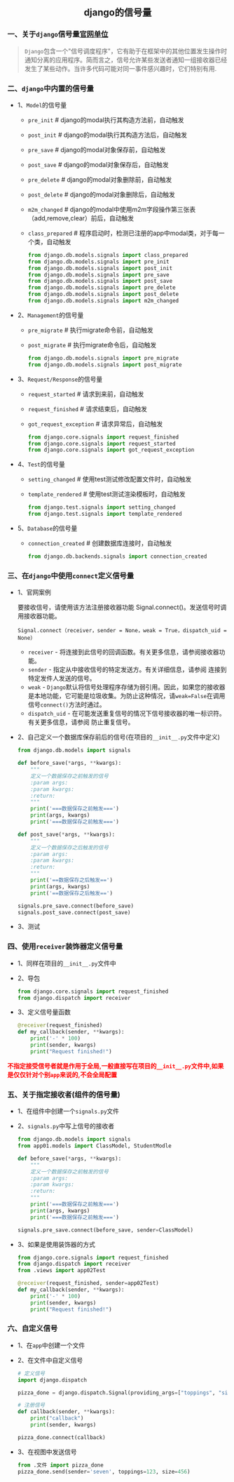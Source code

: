 ## <center>django的信号量</center>

### 一、关于`django`信号量[官网单位](https://docs.djangoproject.com/en/dev/topics/signals/)

> `Django`包含一个"信号调度程序"，它有助于在框架中的其他位置发生操作时通知分离的应用程序。简而言之，信号允许某些发送者通知一组接收器已经发生了某些动作。当许多代码可能对同一事件感兴趣时，它们特别有用.

### 二、`django`中内置的信号量

* 1、`Model`的信号量
  * `pre_init`                    # django的modal执行其构造方法前，自动触发
  * `post_init`                   # django的modal执行其构造方法后，自动触发
  * `pre_save`                    # django的modal对象保存前，自动触发
  * `post_save`                   # django的modal对象保存后，自动触发
  * `pre_delete`                  # django的modal对象删除前，自动触发
  * `post_delete`                 # django的modal对象删除后，自动触发
  * `m2m_changed`                 # django的modal中使用m2m字段操作第三张表（add,remove,clear）前后，自动触发
  * `class_prepared`              # 程序启动时，检测已注册的app中modal类，对于每一个类，自动触发

    ```py
    from django.db.models.signals import class_prepared
    from django.db.models.signals import pre_init
    from django.db.models.signals import post_init
    from django.db.models.signals import pre_save
    from django.db.models.signals import post_save
    from django.db.models.signals import pre_delete
    from django.db.models.signals import post_delete
    from django.db.models.signals import m2m_changed
    ```

* 2、`Management`的信号量
  * `pre_migrate`                 # 执行migrate命令前，自动触发
  * `post_migrate`                # 执行migrate命令后，自动触发

    ```py
    from django.db.models.signals import pre_migrate
    from django.db.models.signals import post_migrate
    ```

* 3、`Request/Response`的信号量
  * `request_started`             # 请求到来前，自动触发
  * `request_finished`            # 请求结束后，自动触发
  * `got_request_exception`       # 请求异常后，自动触发

    ```py
    from django.core.signals import request_finished
    from django.core.signals import request_started
    from django.core.signals import got_request_exception
    ```

* 4、`Test`的信号量
  * `setting_changed`             # 使用test测试修改配置文件时，自动触发
  * `template_rendered`           # 使用test测试渲染模板时，自动触发

    ```py
    from django.test.signals import setting_changed
    from django.test.signals import template_rendered
    ```

* 5、`Database`的信号量
  * `connection_created`          # 创建数据库连接时，自动触发

    ```py
    from django.db.backends.signals import connection_created
    ```

### 三、在`django`中使用`connect`定义信号量

* 1、官网案例

  要接收信号，请使用该方法注册接收器功能 Signal.connect()。发送信号时调用接收器功能。

  `Signal.connect（receiver，sender = None，weak = True，dispatch_uid = None）`
    * `receiver` - 将连接到此信号的回调函数。有关更多信息，请参阅接收器功能。
    * `sender` - 指定从中接收信号的特定发送方。有关详细信息，请参阅 连接到特定发件人发送的信号。
    * `weak` - `Django`默认将信号处理程序存储为弱引用。因此，如果您的接收器是本地功能，它可能是垃圾收集。为防止这种情况，请`weak=False`在调用信号`connect()`方法时通过。
    * `dispatch_uid` - 在可能发送重复信号的情况下信号接收器的唯一标识符。有关更多信息，请参阅 防止重复信号。

* 2、自己定义一个数据库保存前后的信号(在项目的`__init__.py`文件中定义)

  ```py
  from django.db.models import signals

  def before_save(*args, **kwargs):
      """
      定义一个数据保存之前触发的信号
      :param args:
      :param kwargs:
      :return:
      """
      print('===数据保存之前触发===')
      print(args, kwargs)
      print('===数据保存之前触发===')

  def post_save(*args, **kwargs):
      """
      定义一个数据保存之后触发的信号
      :param args:
      :param kwargs:
      :return:
      """
      print('==数据保存之后触发==')
      print(args, kwargs)
      print('==数据保存之后触发==')

  signals.pre_save.connect(before_save)
  signals.post_save.connect(post_save)
  ```

* 3、测试


### 四、使用`receiver`装饰器定义信号量

* 1、同样在项目的`__init__.py`文件中
* 2、导包

  ```py
  from django.core.signals import request_finished
  from django.dispatch import receiver
  ```

* 3、定义信号量函数

  ```py
  @receiver(request_finished)
  def my_callback(sender, **kwargs):
      print('-' * 100)
      print(sender, kwargs)
      print("Request finished!")
  ```

**<font color="#f00">不指定接受信号者就是作用于全局,一般直接写在项目的`__init__.py`文件中,如果是仅仅针对个别`app`来说的,不会全局配置</font>**

### 五、关于指定接收者(组件的信号量)

* 1、在组件中创建一个`signals.py`文件

* 2、`signals.py`中写上信号的接收者

  ```py
  from django.db.models import signals
  from app01.models import ClassModel, StudentModle

  def before_save(*args, **kwargs):
      """
      定义一个数据保存之前触发的信号
      :param args:
      :param kwargs:
      :return:
      """
      print('===数据保存之前触发===')
      print(args, kwargs)
      print('===数据保存之前触发===')
  
  signals.pre_save.connect(before_save, sender=ClassModel)
  ```

* 3、如果是使用装饰器的方式

  ```py
  from django.core.signals import request_finished
  from django.dispatch import receiver
  from .views import app02Test

  @receiver(request_finished, sender=app02Test)
  def my_callback(sender, **kwargs):
      print('-' * 100)
      print(sender, kwargs)
      print("Request finished!")
  ```


### 六、自定义信号

* 1、在`app`中创建一个文件

* 2、在文件中自定义信号

  ```py
  # 定义信号
  import django.dispatch

  pizza_done = django.dispatch.Signal(providing_args=["toppings", "size"])

  # 注册信号
  def callback(sender, **kwargs):
      print("callback")
      print(sender, kwargs)

  pizza_done.connect(callback)
  ```

* 3、在视图中发送信号

  ```py
  from .文件 import pizza_done
  pizza_done.send(sender='seven', toppings=123, size=456)
  ```